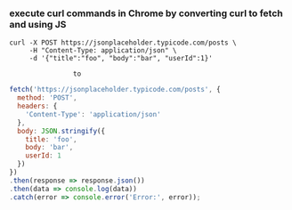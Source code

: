 ### execute curl commands in Chrome by converting curl to fetch and using JS



```shell	
curl -X POST https://jsonplaceholder.typicode.com/posts \
     -H "Content-Type: application/json" \
     -d '{"title":"foo", "body":"bar", "userId":1}'
```
                
                    to

```javascript
fetch('https://jsonplaceholder.typicode.com/posts', {
  method: 'POST',
  headers: {
    'Content-Type': 'application/json'
  },
  body: JSON.stringify({
    title: 'foo',
    body: 'bar',
    userId: 1
  })
})
.then(response => response.json())
.then(data => console.log(data))
.catch(error => console.error('Error:', error));
```


